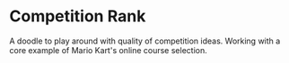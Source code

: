 # Competition Rank

A doodle to play around with quality of competition ideas. Working with a core example of Mario Kart's online course selection.

